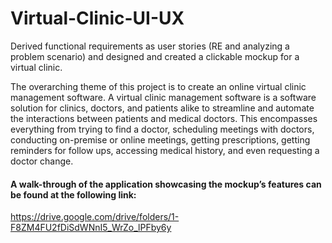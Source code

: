 # Virtual-Clinic-UI-UX
Derived functional requirements as user stories (RE and analyzing a problem scenario) and designed and created a clickable mockup for a virtual clinic.

The overarching theme of this project is to create an online virtual clinic management
software. A virtual clinic management software is a software solution for clinics, doctors,
and patients alike to streamline and automate the interactions between patients and
medical doctors. This encompasses everything from trying to find a doctor, scheduling
meetings with doctors, conducting on-premise or online meetings, getting prescriptions,
getting reminders for follow ups, accessing medical history, and even requesting a doctor
change.

#### A walk-through of the application showcasing the mockup’s features can be found at the following link:
https://drive.google.com/drive/folders/1-F8ZM4FU2fDiSdWNnI5_WrZo_lPFby6y

